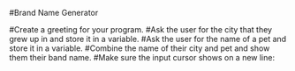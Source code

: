 #Brand Name Generator

#Create a greeting for your program.
#Ask the user for the city that they grew up in and store it in a variable.
#Ask the user for the name of a pet and store it in a variable.
#Combine the name of their city and pet and show them their band name.
#Make sure the input cursor shows on a new line:
